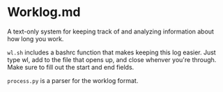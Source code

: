 Worklog.md
==========

A text-only system for keeping track of and analyzing information about how long
you work.

`wl.sh` includes a bashrc function that makes keeping this log easier. Just type
wl, add to the file that opens up, and close whenver you're through. Make sure
to fill out the start and end fields.

`process.py` is a parser for the worklog format.

